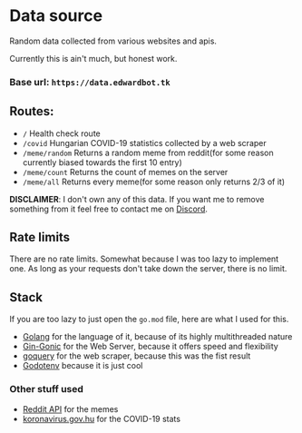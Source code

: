 # Data source
Random data collected from various websites and apis.

Currently this is ain't much, but honest work.

### Base url: `https://data.edwardbot.tk`
## Routes:
- `/` Health check route
- `/covid` Hungarian COVID-19 statistics collected by a web scraper
- `/meme/random` Returns a random meme from reddit(for some reason currently biased towards the first 10 entry)
- `/meme/count` Returns the count of memes on the server
- `/meme/all` Returns every meme(for some reason only returns 2/3 of it)

**DISCLAIMER**: I don't own any of this data. If you want me to remove something from it feel free to contact me on [Discord](https://dc.edwardbot.tk).


## Rate limits
There are no rate limits. Somewhat because I was too lazy to implement one.
As long as your requests don't take down the server, there is no limit.

## Stack
If you are too lazy to just open the `go.mod` file, here are what I used for this.
- [Golang](https://golang.org) for the language of it, because of its highly multithreaded nature
- [Gin-Gonic](https://gin-gonic.com) for the Web Server, because it offers speed and flexibility
- [goquery](https://github.com/PuerkitoBio/goquery) for the web scraper, because this was the fist result
- [Godotenv](https://github.com/joho/godotenv) because it is just cool

### Other stuff used
- [Reddit API](https://reddit.com) for the memes
- [koronavirus.gov.hu](https://koronavirus.gov.hu) for the COVID-19 stats
